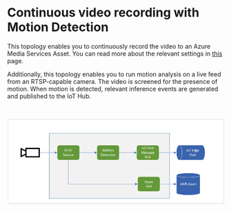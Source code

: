 # Continuous video recording with Motion Detection

This topology enables you to continuously record the video to an Azure Media Services Asset. You can read more about the relevant settings in [this](https://github.com/Azure/live-video-analytics/blob/master/MediaGraph/topologies/cvr-asset/readme.md) page.

Additionally, this topology enables you to run motion analysis on a live feed from an RTSP-capable camera. The video is screened for the presence of motion. When motion is detected, relevant inference events are generated and published to the IoT Hub.


<br>
<p align="center">
  <img src="./topology.png" title="Continuous video recording with Motion Detection"/>
</p>
<br>
